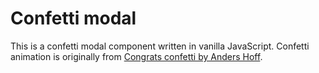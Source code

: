 # Confetti modal

This is a confetti modal component written in vanilla JavaScript.
Confetti animation is originally from [Congrats confetti by Anders Hoff](https://codepen.io/andershoff/pen/ZwQRKv).
